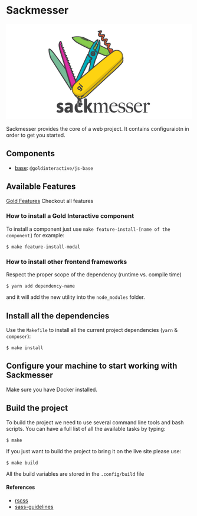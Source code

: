 # Sackmesser

![Sackmesser logo](sackmesser.png)

Sackmesser provides the core of a web project. It contains configuraiotn in order to get you started.
## Components

- [base](https://github.com/Goldinteractive/js-base): `@goldinteractive/js-base`

## Available Features

[Gold Features](https://github.com/Goldinteractive/gold-features) Checkout all features

### How to install a Gold Interactive component

To install a component just use `make feature-install-[name of the component]` for example:

```shell
$ make feature-install-modal
```


### How to install other frontend frameworks

Respect the proper scope of the dependency (runtime vs. compile time)

```shell
$ yarn add dependency-name
```
and it will add the new utility into the `node_modules` folder.

## Install all the dependencies

Use the `Makefile` to install all the current project dependencies (`yarn` & `composer`):

```shell
$ make install
```


## Configure your machine to start working with Sackmesser

Make sure you have Docker installed.

## Build the project

To build the project we need to use several command line tools and bash scripts. You can have a full list of all the available tasks by typing:

```shell
$ make
```

If you just want to build the project to bring it on the live site please use:

```shell
$ make build
```

All the build variables are stored in the `.config/build` file


#### References

- [rscss](http://rscss.io/)
- [sass-guidelines](http://sass-guidelin.es/)

